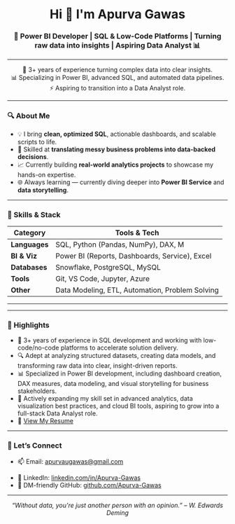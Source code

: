 <h1 align="center">Hi 👋 I'm Apurva Gawas</h1>
<h3 align="center">🚀 Power BI Developer | SQL & Low-Code Platforms | Turning raw data into insights | Aspiring Data Analyst 📊</h3>

---

<p align="center">
🎯 3+ years of experience turning complex data into clear insights. <br>
📊 Specializing in Power BI, advanced SQL, and automated data pipelines. <br>
⚡ Aspiring to transition into a Data Analyst role.
</p>

---

### 🔍 About Me

- 💡 I bring **clean, optimized SQL**, actionable dashboards, and scalable scripts to life.
- 🔄 Skilled at **translating messy business problems into data-backed decisions**.
- 📈 Currently building **real-world analytics projects** to showcase my hands-on expertise.
- 🌐 Always learning — currently diving deeper into **Power BI Service** and **data storytelling**.

---

### 💼 Skills & Stack

| Category     | Tools & Tech |
|--------------|--------------|
| **Languages** | SQL, Python (Pandas, NumPy), DAX, M |
| **BI & Viz**  | Power BI (Reports, Dashboards, Service), Excel |
| **Databases** | Snowflake, PostgreSQL, MySQL |
| **Tools**     | Git, VS Code, Jupyter, Azure |
| **Other**     | Data Modeling, ETL, Automation, Problem Solving |

---

<!--
### 🚀 Featured Projects

📦 **[Delivery Performance SQL Project](https://github.com/your-username/delivery-performance-sql)**  
> Analyze logistics & delivery KPIs using SQL. Includes schema design, business logic, and optimization queries.  
🏆 Result: Reduced quote time from 5 mins → 2 mins with smarter data flow.

📊 **[Retail Sales Dashboard (Power BI)](https://github.com/your-username/retail-powerbi-dashboard)**  
> End-to-end Power BI report with KPIs, AOV, region-wise trends, and customer segmentation.  
🎯 Focus: Executive-ready visuals, user-friendly navigation.

📉 **[Sales Data EDA in Python](https://github.com/your-username/sales-data-eda-python)**  
> Exploratory analysis using Pandas & Seaborn. Storytelling + clean code.  
🧠 Outcome: Found 3 hidden seasonality patterns affecting revenue.

-->
---

### 📌 Highlights

- 💼 3+ years of experience in SQL development and working with low-code/no-code platforms to accelerate solution delivery.
- 🔍 Adept at analyzing structured datasets, creating data models, and transforming raw data into clear, insight-driven reports.
- 📊 Specialized in Power BI development, including dashboard creation, DAX measures, data modeling, and visual storytelling for business stakeholders.
- 🌱 Actively expanding my skill set in advanced analytics, data visualization best practices, and cloud BI tools, aspiring to grow into a full-stack Data Analyst role.
- 📝 [View My Resume](https://github.com/Apurva-Gawas/Apurva-Gawas/blob/main/Apurva_Gawas_3_YOE_Resume.pdf)


---

### 🤝 Let’s Connect

- 📫 Email: apurvaugawas@gmail.com  
<!-- - 🌐 Portfolio: [your-portfolio.com](https://your-portfolio.com)   -->
- 💼 LinkedIn: [linkedin.com/in/Apurva-Gawas](https://www.linkedin.com/in/apurva-gawas/)  
- 💬 DM-friendly GitHub: [github.com/Apurva-Gawas](https://github.com/Apurva-Gawas)

---

<p align="center">
  <i>“Without data, you're just another person with an opinion.” – W. Edwards Deming</i><br>
  <!-- ⭐ If you like my work, don’t forget to star a repo!  -->
</p>
